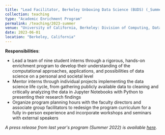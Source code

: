 ```yaml
---
title: "Lead Facilitator, Berkeley Unboxing Data Science (BUDS) (_Summer 2023_)"
collection: teaching
type: "Academic Enrichment Program"
permalink: /teaching/2023-summer
venue: "University of California, Berkeley: Division of Computing, Data Science, and Society (CDSS)"
date: 2023-06-01
location: "Berkeley, California"
---
```


__Responsibilities__:
- Lead a team of nine student interns through a rigorous, hands-on enrichment program to develop their understanding of the computational approaches, applications, and possibilities of data science on a personal and societal level
- Mentor interns through individual projects implementing the data science life cycle, from gathering publicly available data to cleaning and critically analyzing the data in Jupyter Notebooks with Python to presenting their research findings
- Organize program planning hours with the faculty directors and associate group facilitators to redesign the program curriculum for a fully in-person experience and incorporate workshops and seminars with external speakers

_A press release from last year's program (Summer 2022) is available [here](https://data.berkeley.edu/news/berkeley-unboxing-data-science-program-doubles-number-interns-second-year)._
